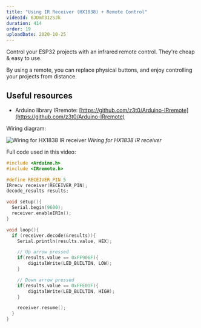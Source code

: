 ```yaml
---
title: "Using IR Receiver (HX1838) + Remote Control"
videoId: 6JDmT31zSJk
duration: 414
order: 19
uploadDate: 2020-10-25
---
```


Control your ESP32 projects with an infrared remote control. They're cheap & easy to use.

By using a remote, you can replace physical buttons, and enjoy controlling your projects from distance.

## Useful resources

* Arduino library IRremote: [https://github.com/z3t0/Arduino-IRremote](https://github.com/z3t0/Arduino-IRremote)

Wiring diagram:

![Wiring for HX1838 IR receiver]({{page.url}}../images/hx1838-pins-wiring.jpg)
*Wiring for HX1838 IR receiver*

Full code used in this video:

```cpp
#include <Arduino.h>
#include <IRremote.h>

#define RECEIVER_PIN 5
IRrecv receiver(RECEIVER_PIN);
decode_results results;

void setup(){
  Serial.begin(9600);
  receiver.enableIRIn();
}

void loop(){
  if (receiver.decode(&results)){
    Serial.println(results.value, HEX);

    // Up arrow pressed
    if(results.value == 0xFF906F){
        digitalWrite(LED_BUILTIN, LOW);
    }

    // Down arrow pressed
    if(results.value == 0xFFE01F){
        digitalWrite(LED_BUILTIN, HIGH);
    }

    receiver.resume();
  }
}
```

